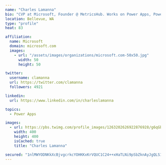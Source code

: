 ```yaml
---
name: "Charles Lamanna"
bio: "CVP at Microsoft, Founder @ MetricsHub. Works on Power Apps, Power Automate, Power Virtual Agent, Common Data Service and Dynamics 365."
location: Bellevue, WA
type: "profile"
heat: 83

affiliation:
  name: Microsoft
  domain: microsoft.com
  images:
    - url: "/assets/images/organizations/microsoft.com-50x50.jpg"
      width: 50
      height: 50

twitter:
  username: clamanna
  url: https://twitter.com/clamanna
  followers: 4921

linkedin:
  url: https://www.linkedin.com/in/charleslamanna

topics:
  - Power Apps

images:
  - url: https://pbs.twimg.com/profile_images/1263202626922876928/g6qGbHZ-_400x400.jpg
    width: 400
    height: 400
    isCached: true
    title: "Charles Lamanna"

secured: "1nlMWYODNKkXcBjvgcrkcYOHKKxKrVQUC1C24++xHaTLNi9pSbZknAyJgQLS1mqNhqrWtchmHGxGFRqA0eylR0HApGRmX9bK6fTCDqe41YsFr4ZE9lDjFqv0GlZQNN/o7IbAOAJtQeC+WGbhY5ESQYDnmb0jmlq/CPmaEN53a36j7Rkhyg+Zx6r2YW1ffrwKl5DJhY2fMJt0VHPI8efhZ0iCqMu1nH+8umtAcWjpKA0nUOTDtEE2NmxColIU3EUBD60bwU+tNKUYFTk36d0dnMJ1nQThH1dUesZgts/I/BfdtYgnCpfsN3gQ7M99dXc+pxrun0F5KUipkwU1roUKwvGx7/fdtxpQmQ3DHK3W1fl5IvQaT3xHHbI00fZcxMo3se9XujL54YUk7lSu5Cu6cAr1TXnJvYidiw9QZ/8AjDk=;N4sn+RQhcFVc/2ZLHHHvxw=="
---
```


